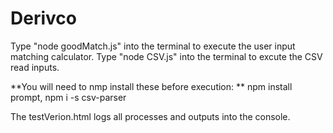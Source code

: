 # Derivco
Type "node goodMatch.js" into the terminal to execute the user input matching calculator.
Type "node CSV.js" into the terminal to excute the CSV read inputs.
            
**You will need to nmp install these before execution:          **
            npm install prompt,
            npm i -s csv-parser

The testVerion.html logs all processes and outputs into the console.
